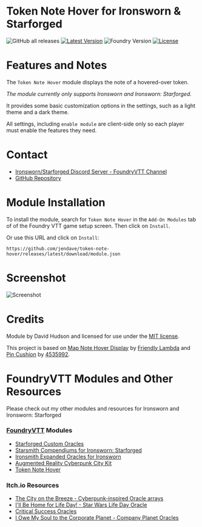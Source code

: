# Token Note Hover for Ironsworn & Starforged 

![GitHub all releases](https://img.shields.io/github/downloads/jendave/token-note-hover/total)
[![Latest Version](https://img.shields.io/github/v/release/jendave/token-note-hover?display_name=tag&sort=semver&label=Latest%20Version)](https://github.com/jendave/stoken-note-hover/releases/latest)
![Foundry Version](https://img.shields.io/endpoint?url=https://foundryshields.com/version?url=https%3A%2F%2Fraw.githubusercontent.com%2Fjendave%2Ftoken-note-hover%2Fmain%2Fmodule.json)
[![License](https://img.shields.io/github/license/jendave/token-note-hover)](LICENSE)

# Features and Notes
The `Token Note Hover` module displays the note of a hovered-over token.

*The module currently only supports Ironsworn and Ironsworn: Starforged.*

It provides some basic customization options in the settings, such as a light theme and a dark theme.

All settings, including `enable module` are client-side only so each player must enable the features they need.

# Contact
* [Ironsworn/Starforged Discord Server - FoundryVTT Channel](https://discord.com/channels/437120373436186625/867434336201605160)
* [GitHub Repository](https://github.com/jendave/token-note-hover)

# Module Installation
To install the module, search for `Token Note Hover` in the `Add-On Modules` tab of of the Foundry VTT game setup screen. Then click on `Install`.

Or use this URL and click on `Install`:

```
https://github.com/jendave/token-note-hover/releases/latest/download/module.json
```

# Screenshot
![Screenshot](https://github.com/jendave/token-note-hover/blob/main/docs/screenshot.jpg?raw=true)

# Credits
Module by David Hudson and licensed for use under the [MIT license](https://opensource.org/license/mit/).

This project is based on [Map Note Hover Display](https://gitlab.com/friendlylambda/map-note-hover-display) by [Friendly Lambda](https://gitlab.com/friendlylambda) and [Pin Cushion](https://github.com/p4535992/foundryvtt-pin-cushion) by [4535992](https://github.com/p4535992).

# FoundryVTT Modules and Other Resources
Please check out my other modules and resources for Ironsworn and Ironsworn: Starforged

### [FoundryVTT](https://foundryvtt.com/) Modules
*   [Starforged Custom Oracles](https://foundryvtt.com/packages/starforged-custom-oracles)
*   [Starsmith Compendiums for Ironsworn: Starforged](https://foundryvtt.com/packages/starsmith-expanded-oracles)
*   [Ironsmith Expanded Oracles for Ironsworn](https://foundryvtt.com/packages/ironsmith-expanded-oracles)
*   [Augmented Reality Cyberpunk City Kit](https://foundryvtt.com/packages/augmented-reality-foundry)
*   [Token Note Hover](https://github.com/jendave/token-note-hover)

### Itch.io Resources
*   [The City on the Breeze - Cyberpunk-inspired Oracle arrays](https://jendave.itch.io/the-city-on-the-breeze)
*   [I'll Be Home for Life Day! - Star Wars Life Day Oracle](https://jendave.itch.io/ill-be-home-for-life-day)
*   [Critical Success Oracles](https://jendave.itch.io/critical-success-oracles)
*   [I Owe My Soul to the Corporate Planet - Company Planet Oracles](https://jendave.itch.io/i-owe-my-soul-to-the-corporate-planet)
